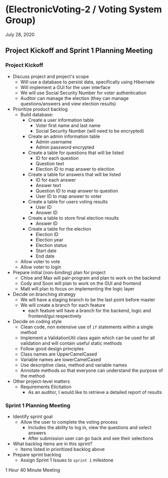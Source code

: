 #   (ElectronicVoting-2 / Voting System Group)

July 28, 2020

## Project Kickoff and Sprint 1 Planning Meeting

### Project Kickoff

-   Discuss project and project's scope
    - Will use a database to persist data, specifically using Hibernate
    - Will implement a GUI for the user interface
    - We will use Social Security Number for voter authentication
    - Auditor can manage the election (they can manage questions/answers and view election results)
-   Prioritize product backlog
    - Build database: 
        - Create a user information table
            - Voter first name and last name
            - Social Security Number (will need to be encrypted)
        - Create an admin information table
            - Admin username
            - Admin password encrypted
        - Create a table for questions that will be listed
            - ID for each question
            - Question text
            - Election ID to map answer to election
        - Create a table for answers that will be listed
            - ID for each answer
            - Answer text
            - Question ID to map answer to question
            - User ID to map answer to voter
        - Create a table for users voting results
            - User ID
            - Answer ID
        - Create a table to store final election results
            - Answer ID
        - Create a table for the election
            - Election ID
            - Election year
            - Election status
            - Start date
            - End date
    - Allow voter to vote
    - Allow voter to login
-   Prepare initial (non-binding) plan for project
    - Chloe and Max will pair-program and plan to work on the backend
    - Cody and Soon will plan to work on the GUI and frontend
    - Matt will plan to focus on implementing the logic layer
-   Decide on branching strategy
    - We will have a staging branch to be the last point before master
    - We will create a branch for each feature
        - each feature will have a branch for the backend, logic and frontend/gui respectively
-   Decide on coding style
    - Clean code, non extensive use of `if` statements within a single method
    - Implement a ValidationUtil class again which can be used for all validation and will
    contain useful static methods
    - Follow good design principles
    - Class names are UpperCamelCased
    - Variable names are lowerCamelCased
    - Use descriptive class, method and variable names
    - Annotate methods so that everyone can understand the purpose of the method
-   Other project-level matters
    - Requirements Elicitation
        - As an auditor, I would like to retrieve a detailed report of results

### Sprint 1 Planning Meeting

-   Identify sprint goal
    - Allow the user to complete the voting process
        - Includes the ability to log in, view the questions and select answers
        - After submission user can go back and see their selections
-   What backlog items are in this sprint?
    - Items listed in prioritized backlog above
-   Prepare sprint backlog
    -   Assign Sprint 1 Issues to `sprint 1` milestone

1 Hour 40 Minute Meeting
